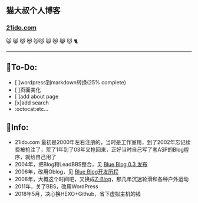 ## 猫大叔个人博客

### [21ido.com](https://www.21ido.com)

:smiley_cat: :smile_cat: :pouting_cat:
:heart_eyes_cat: :kissing_cat::smirk_cat:
:scream_cat: :crying_cat_face: :joy_cat:
:cat: :cat2:

---

## :pill:To-Do: 
- [ ]wordpress到markdown转换(25% complete)
- [ ]页面美化
- [ ]add about page
- [x]add search
-  :octocat:etc...


## :lemon:Info:
* 21ido.com 最初是2000年左右注册的，当时是工作室用，到了2002年忘记续费被抢注了，荒了1年到了03年又抢回来，正好当时自己写了套ASP的Blog程序，就给自己用了
* 2004年，把Blog和LeadBBS整合，见 [Blue Blog 0.3 发布](http://21ido.com/2004/08/27/blue-blog-0-3-e5-8f-91-e5-b8-83/)
* 2006年，改用Oblog，见 [Blue Blog开发历程](http://21ido.com/2006/03/20/blue-blog-e5-bc-80-e5-8f-91-e5-8e-86-e7-a8-8b/)
* 2008年，大概这个时间吧，又换成[Z-Blog](https://github.com/zblogcn/zblogasp)，那几年沉迷轮滑和各种户外运动
* 2011年，关了BBS，改用WordPress
* 2018年5月，决心换HEXO+Github，省下虚拟主机的钱